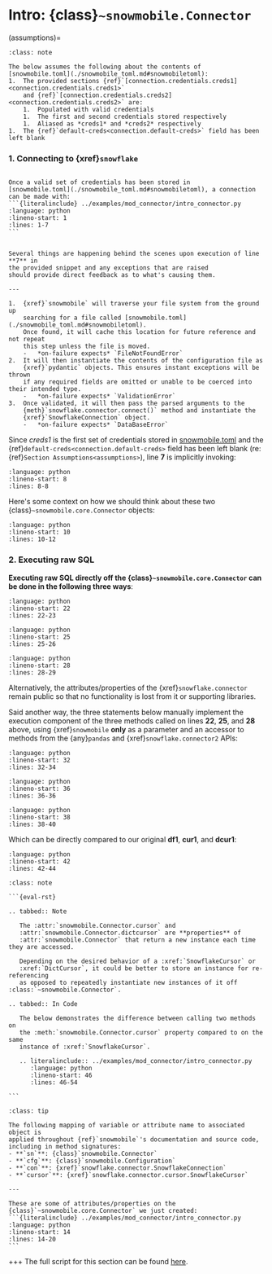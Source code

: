 # Intro: {class}`~snowmobile.Connector`

(assumptions)=
```{admonition} Section Assumptions
:class: note

The below assumes the following about the contents of [snowmobile.toml](./snowmobile_toml.md#snowmobiletoml):
1.  The provided sections {ref}`[connection.credentials.creds1]<connection.credentials.creds1>`
    and {ref}`[connection.credentials.creds2]<connection.credentials.creds2>` are:
    1.  Populated with valid credentials
    1.  The first and second credentials stored respectively
    1.  Aliased as *creds1* and *creds2* respectively
1.  The {ref}`default-creds<connection.default-creds>` field has been left blank
```

### 1. Connecting to {xref}`snowflake`

````{tabbed} Content

Once a valid set of credentials has been stored in 
[snowmobile.toml](./snowmobile_toml.md#snowmobiletoml), a connection can be made with:
```{literalinclude} ../examples/mod_connector/intro_connector.py
:language: python
:lineno-start: 1
:lines: 1-7
```

````

````{tabbed} Info / Errors

Several things are happening behind the scenes upon execution of line **7** in 
the provided snippet and any exceptions that are raised
should provide direct feedback as to what's causing them.

---

1.  {xref}`snowmobile` will traverse your file system from the ground up 
    searching for a file called [snowmobile.toml](./snowmobile_toml.md#snowmobiletoml). 
    Once found, it will cache this location for future reference and not repeat
    this step unless the file is moved.
    -   *on-failure expects* `FileNotFoundError`
2.  It will then instantiate the contents of the configuration file as 
    {xref}`pydantic` objects. This ensures instant exceptions will be thrown 
    if any required fields are omitted or unable to be coerced into their intended type.
    -   *on-failure expects* `ValidationError`
3.  Once validated, it will then pass the parsed arguments to the 
    {meth}`snowflake.connector.connect()` method and instantiate the
    {xref}`SnowflakeConnection` object.
    -   *on-failure expects* `DataBaseError` 
````
 
Since *creds1* is the first set of credentials stored in
[snowmobile.toml](./snowmobile_toml.md#snowmobiletoml) and the
{ref}`default-creds<connection.default-creds>` field has been left blank
(re: {ref}`Section Assumptions<assumptions>`), line **7** is implicitly invoking:
```{literalinclude} ../examples/mod_connector/intro_connector.py
:language: python
:lineno-start: 8
:lines: 8-8
```

Here's some context on how we should think about these two 
{class}`~snowmobile.core.Connector` objects:
```{literalinclude} ../examples/mod_connector/intro_connector.py
:language: python
:lineno-start: 10
:lines: 10-12
```

### 2. Executing raw SQL

**Executing raw SQL directly off the {class}`~snowmobile.core.Connector` 
can be done in the following three ways**:

```{literalinclude} ../examples/mod_connector/intro_connector.py
:language: python
:lineno-start: 22
:lines: 22-23
```

```{literalinclude} ../examples/mod_connector/intro_connector.py
:language: python
:lineno-start: 25
:lines: 25-26
```

```{literalinclude} ../examples/mod_connector/intro_connector.py
:language: python
:lineno-start: 28
:lines: 28-29
```

Alternatively, the attributes/properties of the {xref}`snowflake.connector` 
remain public so that no functionality is lost from it or supporting libraries. 

Said another way, the three statements below manually implement the execution 
component of the three methods called on lines **22**, **25**, and **28** above, 
using {xref}`snowmobile` **only** as a parameter and an accessor to methods 
from the {any}`pandas` and {xref}`snowflake.connector2` APIs: 

```{literalinclude} ../examples/mod_connector/intro_connector.py
:language: python
:lineno-start: 32
:lines: 32-34
```

```{literalinclude} ../examples/mod_connector/intro_connector.py
:language: python
:lineno-start: 36
:lines: 36-36
```

```{literalinclude} ../examples/mod_connector/intro_connector.py
:language: python
:lineno-start: 38
:lines: 38-40
```

Which can be directly compared to our original **df1**, **cur1**, and **dcur1**:
```{literalinclude} ../examples/mod_connector/intro_connector.py
:language: python
:lineno-start: 42
:lines: 42-44
```

````{admonition} SnowflakeCursor / DictCursor
:class: note

```{eval-rst}

.. tabbed:: Note

   The :attr:`snowmobile.Connector.cursor` and 
   :attr:`snowmobile.Connector.dictcursor` are **properties** of 
   :attr:`snowmobile.Connector` that return a new instance each time they are accessed. 
   
   Depending on the desired behavior of a :xref:`SnowflakeCursor` or 
   :xref:`DictCursor`, it could be better to store an instance for re-referencing
   as opposed to repeatedly instantiate new instances of it off :class:`~snowmobile.Connector`. 
   
.. tabbed:: In Code

   The below demonstrates the difference between calling two methods on 
   the :meth:`snowmobile.Connector.cursor` property compared to on the same 
   instance of :xref:`SnowflakeCursor`.
 
   .. literalinclude:: ../examples/mod_connector/intro_connector.py
      :language: python
      :lineno-start: 46
      :lines: 46-54

```

````


````{admonition} Tip: Naming Convention
:class: tip
 
The following mapping of variable or attribute name to associated object is 
applied throughout {ref}`snowmobile`'s documentation and source code,
including in method signatures:
- **`sn`**: {class}`snowmobile.Connector` 
- **`cfg`**: {class}`snowmobile.Configuration` 
- **`con`**: {xref}`snowflake.connector.SnowflakeConnection`
- **`cursor`**: {xref}`snowflake.connector.cursor.SnowflakeCursor`

---

These are some of attributes/properties on the 
{class}`~snowmobile.core.Connector` we just created:
```{literalinclude} ../examples/mod_connector/intro_connector.py
:language: python
:lineno-start: 14
:lines: 14-20
```
````

+++
The full script for this section can be found [here](../snippets.md#quick_intro_connectorpy).
